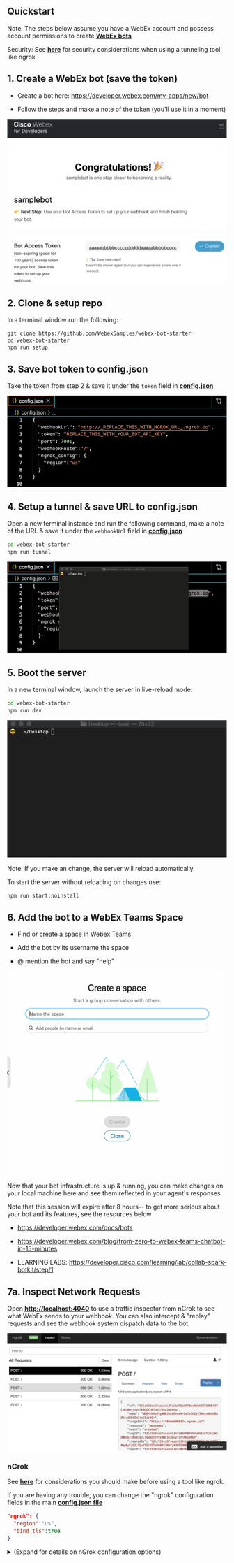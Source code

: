 ## Quickstart

Note: The steps below assume you have a WebEx account and possess account permissions to create **[WebEx bots](https://developer.webex.com/my-apps/new/bot)**

Security: See **[here](#ngrok)** for security considerations when using a tunneling tool like ngrok

## 1. Create a WebEx bot (save the token)

* Create a bot here: https://developer.webex.com/my-apps/new/bot

* Follow the steps and make a note of the token (you'll use it in a moment)

![success](./docs/assets/quickstart_create.png)


## 2. Clone & setup repo

In a terminal window run the following:

```
git clone https://github.com/WebexSamples/webex-bot-starter
cd webex-bot-starter
npm run setup
```

## 3. Save bot token to config.json

Take the token from step 2 & save it under the ```token``` field in **[config.json](./config.json)**

![token](./docs/assets/quickstart_token.gif)


## 4. Setup a tunnel & save URL to config.json

Open a new terminal instance and run the following command, make a note of the URL & save it under the ```webhookUrl``` field in **[config.json](./config.json)**

```sh
cd webex-bot-starter
npm run tunnel
```

![token](./docs/assets/quickstart_tunnel.gif)

## 5. Boot the server

In a new terminal window, launch the server in live-reload mode:

```sh
cd webex-bot-starter
npm run dev
```

![token](./docs/assets/quickstart_boot.gif)

Note: If you make an change, the server will reload automatically. 

To start the server without reloading on changes use:

```sh
npm run start:noinstall
```

## 6. Add the bot to a WebEx Teams Space

* Find or create a space in Webex Teams

* Add the bot by its username the space

* @ mention the bot and say "help"

![newfriend](./docs/assets/quickstart_space.gif)

Now that your bot infrastructure is up & running, you can make changes on your local machine here and see them reflected in your agent's responses.

Note that this session will expire after 8 hours-- to get more serious about your bot and its features, see the resources below

* https://developer.webex.com/docs/bots

* https://developer.webex.com/blog/from-zero-to-webex-teams-chatbot-in-15-minutes

* LEARNING LABS: https://developer.cisco.com/learning/lab/collab-spark-botkit/step/1

## 7a. Inspect Network Requests

Open **[http://localhost:4040](http://localhost:4040)** to use a traffic inspector from nGrok to see what WebEx sends to your webhook. You can also intercept & "replay" requests and see the webhook system dispatch data to the bot.

![success](./docs/assets/inspector.png)

### nGrok

See **[here](./docs/ngrok.md)** for considerations you should make before using a tool like ngrok.

If you are having any trouble, you can change the "ngrok" configuration fields in the main **[config.json file](config.json)**

```json
"ngrok": {
  "region":"us",
  "bind_tls":true
}
```
<details><summary>(Expand for details on nGrok configuration options)</summary>
<p>



There are lots of options you can use to configure nGrok, see here for details: **https://ngrok.com/docs** 

Enterprise/Pro features available here: https://ngrok.com/pricing

|  **Item** | Description |
| --- | --- |
|  **proto** | tunnel protocol name, one of http, tcp, tls |
|  **addr** | forward traffic to this local port number or network address |
|  **inspect** | enable http request inspection |
|  **auth** | HTTP basic authentication credentials to enforce on tunneled requests |
|  **host_header** | Rewrite the HTTP Host header to this value, or preserve to leave it unchanged |
|  **bind_tls** | bind an HTTPS or HTTP endpoint or both true, false, or both |
|  **subdomain** | subdomain name to request. If unspecified, uses the tunnel name |
|  **hostname** | hostname to request (requires reserved name and DNS CNAME) |
|  **crt** | PEM TLS certificate at this path to terminate TLS traffic before forwarding locally |
|  **key** | PEM TLS private key at this path to terminate TLS traffic before forwarding locally |
|  **client_cas** | PEM TLS certificate authority at this path will verify incoming TLS client connection certificates. |
|  **remote_addr** | bind the remote TCP port on the given address |
|  **metadata** | arbitrary user-defined metadata that will appear in the ngrok service API when listing tunnels |

|  Region | Code |
| --- | --- |
|  **ap** | Asia/Pacific |
|  **au** | Australia |
|  **eu** | Europe |
|  **in** | India |
|  **jp** | Japan |
|  **sa** | South America |
|  **us** | United States (default) |
</p>
</details>

